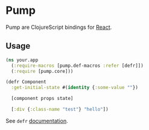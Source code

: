 # Pump

Pump are ClojureScript bindings for [React][1].

## Usage

```clojure
(ns your.app
  (:require-macros [pump.def-macros :refer [defr]])
  (:require [pump.core]))

(defr Component
  :get-initial-state #(identity {:some-value ""})

  [component props state]

  [:div {:class-name "test"} "hello"])
```

See `defr` [documentation][2].

[1]: http://facebook.github.io/react/
[2]: https://github.com/piranha/pump/blob/master/src/pump/def_macros.clj#L25
